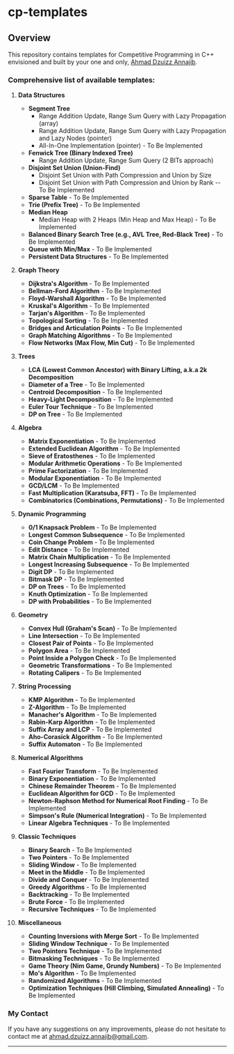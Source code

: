 # cp-templates

## Overview
This repository contains templates for Competitive Programming in C++ envisioned and built by your one and only, [Ahmad Dzuizz Annajib](https://dzuizz.com/).

### Comprehensive list of available templates:
1. **Data Structures**
    - **Segment Tree**
        - Range Addition Update, Range Sum Query with Lazy Propagation (array)
        - Range Addition Update, Range Sum Query with Lazy Propagation and Lazy Nodes (pointer)
        - All-In-One Implementation (pointer) - To Be Implemented
    - **Fenwick Tree (Binary Indexed Tree)**
        - Range Addition Update, Range Sum Query (2 BITs approach)
    - **Disjoint Set Union (Union-Find)**
        - Disjoint Set Union with Path Compression and Union by Size
        - Disjoint Set Union with Path Compression and Union by Rank -- To Be Implemented
    - **Sparse Table** - To Be Implemented
    - **Trie (Prefix Tree)** - To Be Implemented
    - **Median Heap**
        - Median Heap with 2 Heaps (Min Heap and Max Heap) - To Be Implemented
    - **Balanced Binary Search Tree (e.g., AVL Tree, Red-Black Tree)** - To Be Implemented
    - **Queue with Min/Max** - To Be Implemented
    - **Persistent Data Structures** - To Be Implemented

2. **Graph Theory**
    - **Dijkstra's Algorithm** - To Be Implemented
    - **Bellman-Ford Algorithm** - To Be Implemented
    - **Floyd-Warshall Algorithm** - To Be Implemented
    - **Kruskal's Algorithm** - To Be Implemented
    - **Tarjan's Algorithm** - To Be Implemented
    - **Topological Sorting** - To Be Implemented
    - **Bridges and Articulation Points** - To Be Implemented
    - **Graph Matching Algorithms** - To Be Implemented
    - **Flow Networks (Max Flow, Min Cut)** - To Be Implemented

3. **Trees**
    - **LCA (Lowest Common Ancestor) with Binary Lifting, a.k.a 2k Decomposition**
    - **Diameter of a Tree** - To Be Implemented
    - **Centroid Decomposition** - To Be Implemented
    - **Heavy-Light Decomposition** - To Be Implemented
    - **Euler Tour Technique** - To Be Implemented
    - **DP on Tree** - To Be Implemented

4. **Algebra**
    - **Matrix Exponentiation** - To Be Implemented
    - **Extended Euclidean Algorithm** - To Be Implemented
    - **Sieve of Eratosthenes** - To Be Implemented
    - **Modular Arithmetic Operations** - To Be Implemented
    - **Prime Factorization** - To Be Implemented
    - **Modular Exponentiation** - To Be Implemented
    - **GCD/LCM** - To Be Implemented
    - **Fast Multiplication (Karatsuba, FFT)** - To Be Implemented
    - **Combinatorics (Combinations, Permutations)** - To Be Implemented

5. **Dynamic Programming**
    - **0/1 Knapsack Problem** - To Be Implemented
    - **Longest Common Subsequence** - To Be Implemented
    - **Coin Change Problem** - To Be Implemented
    - **Edit Distance** - To Be Implemented
    - **Matrix Chain Multiplication** - To Be Implemented
    - **Longest Increasing Subsequence** - To Be Implemented
    - **Digit DP** - To Be Implemented
    - **Bitmask DP** - To Be Implemented
    - **DP on Trees** - To Be Implemented
    - **Knuth Optimization** - To Be Implemented
    - **DP with Probabilities** - To Be Implemented

6. **Geometry**
    - **Convex Hull (Graham's Scan)** - To Be Implemented
    - **Line Intersection** - To Be Implemented
    - **Closest Pair of Points** - To Be Implemented
    - **Polygon Area** - To Be Implemented
    - **Point Inside a Polygon Check** - To Be Implemented
    - **Geometric Transformations** - To Be Implemented
    - **Rotating Calipers** - To Be Implemented

7. **String Processing**
    - **KMP Algorithm** - To Be Implemented
    - **Z-Algorithm** - To Be Implemented
    - **Manacher's Algorithm** - To Be Implemented
    - **Rabin-Karp Algorithm** - To Be Implemented
    - **Suffix Array and LCP** - To Be Implemented
    - **Aho-Corasick Algorithm** - To Be Implemented
    - **Suffix Automaton** - To Be Implemented

8. **Numerical Algorithms**
    - **Fast Fourier Transform** - To Be Implemented
    - **Binary Exponentiation** - To Be Implemented
    - **Chinese Remainder Theorem** - To Be Implemented
    - **Euclidean Algorithm for GCD** - To Be Implemented
    - **Newton-Raphson Method for Numerical Root Finding** - To Be Implemented
    - **Simpson's Rule (Numerical Integration)** - To Be Implemented
    - **Linear Algebra Techniques** - To Be Implemented

9. **Classic Techniques**
    - **Binary Search** - To Be Implemented
    - **Two Pointers** - To Be Implemented
    - **Sliding Window** - To Be Implemented
    - **Meet in the Middle** - To Be Implemented
    - **Divide and Conquer** - To Be Implemented
    - **Greedy Algorithms** - To Be Implemented
    - **Backtracking** - To Be Implemented
    - **Brute Force** - To Be Implemented
    - **Recursive Techniques** - To Be Implemented

10. **Miscellaneous**
    - **Counting Inversions with Merge Sort** - To Be Implemented
    - **Sliding Window Technique** - To Be Implemented
    - **Two Pointers Technique** - To Be Implemented
    - **Bitmasking Techniques** - To Be Implemented
    - **Game Theory (Nim Game, Grundy Numbers)** - To Be Implemented
    - **Mo's Algorithm** - To Be Implemented
    - **Randomized Algorithms** - To Be Implemented
    - **Optimization Techniques (Hill Climbing, Simulated Annealing)** - To Be Implemented

### My Contact
If you have any suggestions on any improvements, please do not hesitate to contact me at [ahmad.dzuizz.annajib@gmail.com](mailto:ahmad.dzuizz.annajib@gmail.com).

---